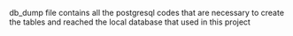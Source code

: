 db_dump file contains all the postgresql codes that are necessary to create the tables and reached the local database that used in this project
